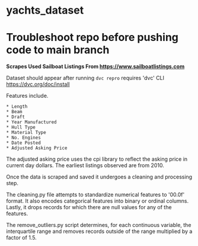 # yachts_dataset
# Troubleshoot repo before pushing code to main branch
**Scrapes Used Sailboat Listings From https://www.sailboatlistings.com**

Dataset should appear after running `dvc repro`
requires 'dvc' CLI https://dvc.org/doc/install


Features include.

    * Length
    * Beam
    * Draft
    * Year Manufactured
    * Hull Type
    * Material Type
    * No. Engines
    * Date Posted
    * Adjusted Asking Price

The adjusted asking price uses the cpi library to reflect the asking price
in current day dollars. The earliest listings observed are from 2010.

Once the data is scraped and saved it undergoes a cleaning and processing step.

The cleaning.py file attempts to standardize numerical features to '00.0f' format.
It also encodes categorical features into binary or ordinal columns.
Lastly, it drops records for which there are null values for any of the features.

The remove_outliers.py script determines, for each continuous variable, the
interquartile range and removes records outside of the range multiplied by a
factor of 1.5.
